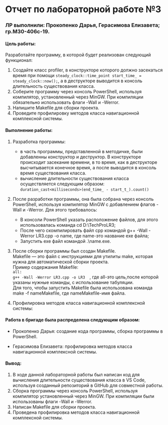 # Отчет по лабораторной работе №3  
### ЛР выполнили: Прокопенко Дарья, Герасимова Елизавета; гр.М30-406с-19.  
#### Цель работы:  
Разработайте программу, в которой будет реализован следующий
функционал:
1. Создайте класс profiler, в конструкторе которого должно засекаться
время при помощи `steady_clock::time_point start_time_ = steady_clock::now();`, а в деструкторе выводится в консоль длительность существования
класса.
2. Соберите программу через консоль PowerShell, используя компилятор, установленный через MinGW. При компиляции обязательно использовать флаги -Wall и -Werror.
3. Напишите Makefile для сборки проекта.
4. Проведите профилировку методов класса навигационной комплексной системы. 

#### Выполнение работы:
1. Разработка программы: 
   - в часть программы, представленной в методичке, были добавленны конструктор и деструктор. В конструкторе происходит засекание времени, в то время, как в деструкторе высчитывается конечное время, а после выводится в консоль время существования класса. 
   - вычисление длительности существования класса осуществляется следующим образом: `duration_cast<milliseconds>(end_time_ - start_t_).count()`
 
2. После разработки программы, она была собрана через консоль PowerShell, используя компилятор MinGW c добавлением флагов -Wall и -Werror. Для этого требовалось:  
    - В консоли PowerShell указать расположение файлов, для этого использовалась команда cd D:\TechProLR3;  
    - После чего скомпилировать файл cpp командой g++ -Wall -Werror LR3.cpp -o name, где name-это название exe файла;  
    - Запустить exe файл командой .\name.exe.  

3. После сборки программы был создан Makefile.   
    Makefile — это файл с инструкциями для утилиты make, которая нужна для автоматической сборки проекта.  
    Пример содержания Makefile:  
      `all:`  
	      `g++ -Wall -Werror LR3.cpp -o LR3  `,
    где all-это цель,после которой указаны нужные команды, с использование табуляции.  
    Для того, чтобы запустить Makefile была использована команда make -f nameMakefile, где nameMakefile-имя файла.  
    
4. Профилировка методов класса навигационной комплексной системы:

#### Работа в бригаде была распределена следующим образом:   
- Прокопенко Дарья: создание кода программы, сборка программы в PowerShell.

- Герасимова Елизавета: профилировка методов класса навигационной комплексной системы.   

#### Вывод:
1. В ходе данной лабораторной работы был написан код для вычисления длительности существования класса в VS Code, используя созданный репозиторий в GitHub для совместной работы.
2. Сборка программы через консоль PowerShell, используя компилятор установленный через MinGW. При компиляции были использованы флаги -Wall и -Werror.
3. Написан Makefile для сборки проекта. 
4. Проведена профилировка методов класса навигационной комплексной системы. 


    
    
